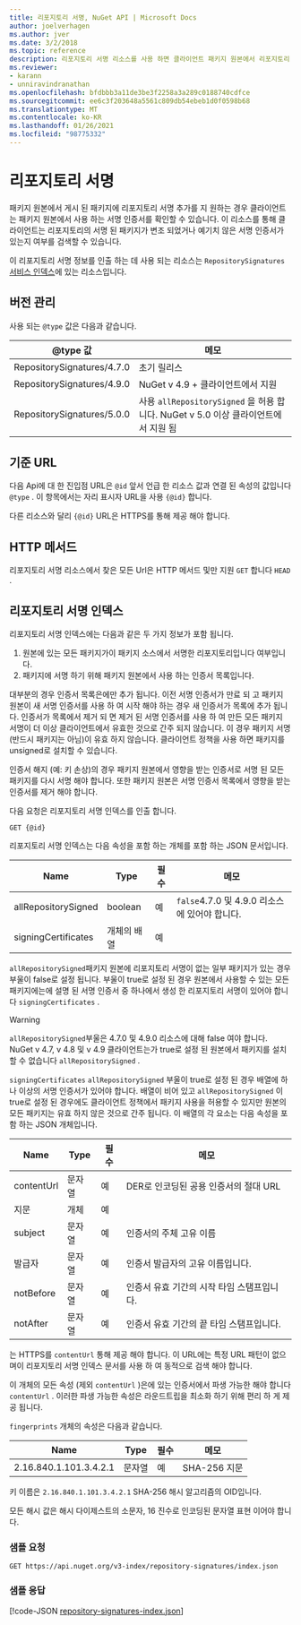 ```yaml
---
title: 리포지토리 서명, NuGet API | Microsoft Docs
author: joelverhagen
ms.author: jver
ms.date: 3/2/2018
ms.topic: reference
description: 리포지토리 서명 리소스를 사용 하면 클라이언트 패키지 원본에서 리포지토리 서명 기능을 알릴 수 있습니다.
ms.reviewer:
- karann
- unniravindranathan
ms.openlocfilehash: bfdbbb3a11de3be3f2258a3a289c0188740cdfce
ms.sourcegitcommit: ee6c3f203648a5561c809db54ebeb1d0f0598b68
ms.translationtype: MT
ms.contentlocale: ko-KR
ms.lasthandoff: 01/26/2021
ms.locfileid: "98775332"
---
```

# <a name="repository-signatures"></a>리포지토리 서명

패키지 원본에서 게시 된 패키지에 리포지토리 서명 추가를 지 원하는 경우 클라이언트는 패키지 원본에서 사용 하는 서명 인증서를 확인할 수 있습니다. 이 리소스를 통해 클라이언트는 리포지토리의 서명 된 패키지가 변조 되었거나 예기치 않은 서명 인증서가 있는지 여부를 검색할 수 있습니다.

이 리포지토리 서명 정보를 인출 하는 데 사용 되는 리소스는 `RepositorySignatures` [서비스 인덱스](service-index.md)에 있는 리소스입니다.

## <a name="versioning"></a>버전 관리

사용 되는 `@type` 값은 다음과 같습니다.

@type 값                | 메모
-------------------------- | -----
RepositorySignatures/4.7.0 | 초기 릴리스
RepositorySignatures/4.9.0 | NuGet v 4.9 + 클라이언트에서 지원
RepositorySignatures/5.0.0 | 사용 `allRepositorySigned` 을 허용 합니다. NuGet v 5.0 이상 클라이언트에서 지원 됨

## <a name="base-url"></a>기준 URL

다음 Api에 대 한 진입점 URL은 `@id` 앞서 언급 한 리소스 값과 연결 된 속성의 값입니다 `@type` . 이 항목에서는 자리 표시자 URL을 사용 `{@id}` 합니다.

다른 리소스와 달리 `{@id}` URL은 HTTPS를 통해 제공 해야 합니다.

## <a name="http-methods"></a>HTTP 메서드

리포지토리 서명 리소스에서 찾은 모든 Url은 HTTP 메서드 및만 지원 `GET` 합니다 `HEAD` .

## <a name="repository-signatures-index"></a>리포지토리 서명 인덱스

리포지토리 서명 인덱스에는 다음과 같은 두 가지 정보가 포함 됩니다.

1. 원본에 있는 모든 패키지가이 패키지 소스에서 서명한 리포지토리입니다 여부입니다.
1. 패키지에 서명 하기 위해 패키지 원본에서 사용 하는 인증서 목록입니다.

대부분의 경우 인증서 목록은에만 추가 됩니다. 이전 서명 인증서가 만료 되 고 패키지 원본이 새 서명 인증서를 사용 하 여 시작 해야 하는 경우 새 인증서가 목록에 추가 됩니다. 인증서가 목록에서 제거 되 면 제거 된 서명 인증서를 사용 하 여 만든 모든 패키지 서명이 더 이상 클라이언트에서 유효한 것으로 간주 되지 않습니다. 이 경우 패키지 서명 (반드시 패키지는 아님)이 유효 하지 않습니다. 클라이언트 정책을 사용 하면 패키지를 unsigned로 설치할 수 있습니다.

인증서 해지 (예: 키 손상)의 경우 패키지 원본에서 영향을 받는 인증서로 서명 된 모든 패키지를 다시 서명 해야 합니다. 또한 패키지 원본은 서명 인증서 목록에서 영향을 받는 인증서를 제거 해야 합니다.

다음 요청은 리포지토리 서명 인덱스를 인출 합니다.

```
GET {@id}
```

리포지토리 서명 인덱스는 다음 속성을 포함 하는 개체를 포함 하는 JSON 문서입니다.

Name                | Type             | 필수 | 메모
------------------- | ---------------- | -------- | -----
allRepositorySigned | boolean          | 예      | `false`4.7.0 및 4.9.0 리소스에 있어야 합니다.
signingCertificates | 개체의 배열 | 예      | 

`allRepositorySigned`패키지 원본에 리포지토리 서명이 없는 일부 패키지가 있는 경우 부울이 false로 설정 됩니다. 부울이 true로 설정 된 경우 원본에서 사용할 수 있는 모든 패키지에는에 설명 된 서명 인증서 중 하나에서 생성 한 리포지토리 서명이 있어야 합니다 `signingCertificates` .

> [!Warning]
> `allRepositorySigned`부울은 4.7.0 및 4.9.0 리소스에 대해 false 여야 합니다. NuGet v 4.7, v 4.8 및 v 4.9 클라이언트는가 true로 설정 된 원본에서 패키지를 설치할 수 없습니다 `allRepositorySigned` .

`signingCertificates` `allRepositorySigned` 부울이 true로 설정 된 경우 배열에 하나 이상의 서명 인증서가 있어야 합니다. 배열이 비어 있고 `allRepositorySigned` 이 true로 설정 된 경우에도 클라이언트 정책에서 패키지 사용을 허용할 수 있지만 원본의 모든 패키지는 유효 하지 않은 것으로 간주 됩니다. 이 배열의 각 요소는 다음 속성을 포함 하는 JSON 개체입니다.

Name         | Type   | 필수 | 메모
------------ | ------ | -------- | -----
contentUrl   | 문자열 | 예      | DER로 인코딩된 공용 인증서의 절대 URL
지문 | 개체 | 예      |
subject      | 문자열 | 예      | 인증서의 주체 고유 이름
발급자       | 문자열 | 예      | 인증서 발급자의 고유 이름입니다.
notBefore    | 문자열 | 예      | 인증서 유효 기간의 시작 타임 스탬프입니다.
notAfter     | 문자열 | 예      | 인증서 유효 기간의 끝 타임 스탬프입니다.

는 HTTPS를 `contentUrl` 통해 제공 해야 합니다. 이 URL에는 특정 URL 패턴이 없으며이 리포지토리 서명 인덱스 문서를 사용 하 여 동적으로 검색 해야 합니다. 

이 개체의 모든 속성 (제외 `contentUrl` )은에 있는 인증서에서 파생 가능한 해야 합니다 `contentUrl` .
이러한 파생 가능한 속성은 라운드트립을 최소화 하기 위해 편리 하 게 제공 됩니다.

`fingerprints` 개체의 속성은 다음과 같습니다.

Name                   | Type   | 필수 | 메모
---------------------- | ------ | -------- | -----
2.16.840.1.101.3.4.2.1 | 문자열 | 예      | SHA-256 지문

키 이름은 `2.16.840.1.101.3.4.2.1` SHA-256 해시 알고리즘의 OID입니다.

모든 해시 값은 해시 다이제스트의 소문자, 16 진수로 인코딩된 문자열 표현 이어야 합니다.

### <a name="sample-request"></a>샘플 요청

```
GET https://api.nuget.org/v3-index/repository-signatures/index.json
```

### <a name="sample-response"></a>샘플 응답

[!code-JSON [repository-signatures-index.json](./_data/repository-signatures-index.json)]
